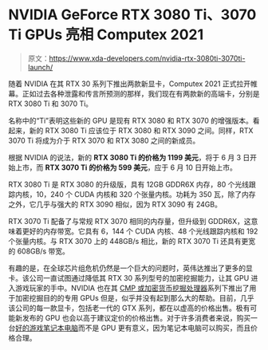 # NVIDIA GeForce RTX 3080 Ti、3070 Ti GPUs 亮相 Computex 2021

> 原文：<https://www.xda-developers.com/nvidia-rtx-3080ti-3070ti-launch/>

随着 NVIDIA 在其 RTX 30 系列下推出两款新显卡，Computex 2021 正式拉开帷幕。正如过去各种泄露和传言所预测的那样，我们现在有两款新的高端卡，分别是 RTX 3080 Ti 和 3070 Ti。

名称中的“Ti”表明这些新的 GPU 是现有 RTX 3080 和 RTX 3070 的增强版本。看起来，新的 RTX 3080 Ti 应该位于 RTX 3080 和 RTX 3090 之间。同样，RTX 3070 Ti 将成为介于 RTX 3070 和 RTX 3080 之间的新成员。

根据 NVIDIA 的说法，新的 **RTX 3080 Ti 的价格为 1199 美元**，将于 6 月 3 日开始上市，而 **RTX 3070 Ti 的价格为 599 美元**，应于 6 月 10 日开始上市。

RTX 3080 Ti 是 RTX 3080 的升级版，具有 12GB GDDR6X 内存，80 个光线跟踪内核，10，240 个 CUDA 内核和 320 个张量内核。功耗为 350 瓦，除了内存之外，它几乎与强大的 RTX 3090 相似，因为 RTX 3090 有 24GB。

RTX 3070 Ti 配备了与常规 RTX 3070 相同的内存量，但升级到 GDDR6X，这意味着更好的内存带宽。它具有 6，144 个 CUDA 内核、48 个光线跟踪内核和 192 个张量内核。与 RTX 3070 上的 448GB/s 相比，新的 RTX 3070 Ti 还具有更宽的 608GB/s 带宽。

有趣的是，在全球芯片组危机仍然是一个巨大的问题时，英伟达推出了更多的显卡。该公司一直试图通过降低其 RTX 30 系列型号的加密挖掘能力，让其 GPU 进入游戏玩家的手中。NVIDIA 也在其 [CMP 或加密货币挖掘处理器](https://www.xda-developers.com/nvidia-cmp-cryptocurrency-mining-processor/)系列下推出了用于加密挖掘目的的专用 GPUs 但是，似乎并没有起到那么大的帮助。目前，几乎该公司的每一款显卡，包括老一代的 GTX 系列，都在以虚高的价格出售。极有可能新发布的 GPU 也会以高于建议定价的价格出售。对于许多消费者来说，购买一台[好的游戏笔记本电脑](https://www.xda-developers.com/best-gaming-laptops/)而不是 GPU 更有意义，因为笔记本电脑可以购买，而且价格合理。